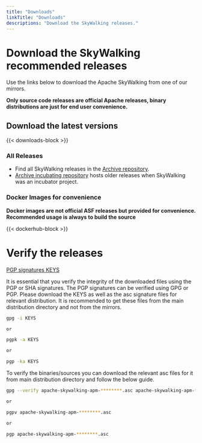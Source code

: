 ```yaml
---
title: "Downloads"
linkTitle: "Downloads"
descriptions: "Download the SkyWalking releases."
---
```

# Download the SkyWalking recommended releases

Use the links below to download the Apache SkyWalking from one of our mirrors.

**Only source code releases are official Apache releases, binary distributions are just for end user convenience.**

## Download the latest versions

{{< downloads-block >}}

### All Releases

- Find all SkyWalking releases in the [Archive repository](https://archive.apache.org/dist/skywalking/). 
- [Archive incubating repository](https://archive.apache.org/dist/incubator/skywalking/) hosts older releases when SkyWalking was an incubator project.

### Docker Images for convenience

**Docker images are not official ASF releases but provided for convenience. Recommended usage is always to build the source**

{{< dockerhub-block >}}

# Verify the releases

[PGP signatures KEYS](https://downloads.apache.org/skywalking/KEYS)

It is essential that you verify the integrity of the downloaded files using the PGP or SHA signatures. The PGP signatures can be verified using GPG or PGP. Please download the KEYS as well as the asc signature files for relevant distribution. It is recommended to get these files from the main distribution directory and not from the mirrors.

```bash
gpg -i KEYS

or

pgpk -a KEYS

or

pgp -ka KEYS
```

To verify the binaries/sources you can download the relevant asc files for it from main distribution directory and follow the below guide.

```bash
gpg --verify apache-skywalking-apm-********.asc apache-skywalking-apm-*********

or

pgpv apache-skywalking-apm-********.asc

or

pgp apache-skywalking-apm-********.asc
```
